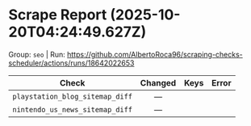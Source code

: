 # Scrape Report (2025-10-20T04:24:49.627Z)

Group: `seo`  |  Run: https://github.com/AlbertoRoca96/scraping-checks-scheduler/actions/runs/18642022653

| Check | Changed | Keys | Error |
|---|:---:|:--|:--|
| `playstation_blog_sitemap_diff` | — |  |  |
| `nintendo_us_news_sitemap_diff` | — |  |  |
